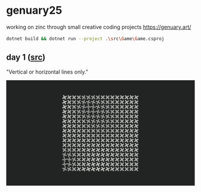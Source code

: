 # genuary25

working on zinc through small creative coding projects
https://genuary.art/

```bash
dotnet build && dotnet run --project .\src\Game\Game.csproj
```

## day 1 ([src](/src/Game/days/1/genuary1.cs))
"Vertical or horizontal lines only."

![](/src/Game/days/1/genuary1.png)


